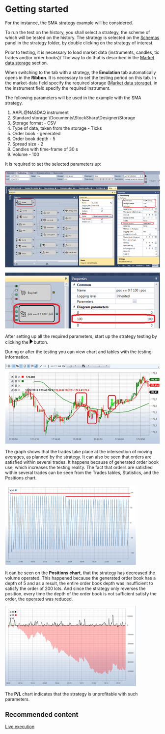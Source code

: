# Getting started

For the instance, the SMA strategy example will be considered.

To run the test on the history, you shall select a strategy, the scheme of which will be tested on the history. The strategy is selected on the [Schemas](Designer_Panel_Schemas.md) panel in the strategy folder, by double clicking on the strategy of interest.

Prior to testing, it is necessary to load market data (instruments, candles, tic trades and\/or order books)\/ The way to do that is described in the [Market data storage](Designer_Repository_of_historical_data.md) section.

When switching to the tab with a strategy, the **Emulation** tab automatically opens in the **Ribbon**. It is necessary to set the testing period on this tab. In the market\-data field specify the required storage ([Market data storage](Designer_Repository_of_historical_data.md)), in the instrument field specify the required instrument.

The following parameters will be used in the example with the SMA strategy.

1. AAPL@NASDAQ instrument
2. Standard storage \\Documents\\StockSharp\\Designer\\Storage
3. Storage format \- CSV
4. Type of data, taken from the storage \- Ticks
5. Order book \- generated
6. Order book depth \- 5
7. Spread size \- 2
8. Candles with time\-frame of 30 s
9. Volume \- 100

It is required to set the selected parameters up:

![Designer An example of backtesting 00](../images/Designer_example_of_backtesting_00.png)

![Designer An example of backtesting 01](../images/Designer_example_of_backtesting_01.png)

After setting up all the required parameters, start up the strategy testing by clicking the ![Designer Interface Backtesting 01](../images/Designer_Interface_Backtesting_01.png) button.

During or after the testing you can view chart and tables with the testing information.

![Designer An example of backtesting 02](../images/Designer_example_of_backtesting_02.png)

The graph shows that the trades take place at the intersection of moving averages, as planned by the strategy. It can also be seen that orders are satisfied within several trades. It happens because of generated order book use, which increases the testing reality. The fact that orders are satisfied within several trades can be seen from the Trades tables, Statistics, and the Positions chart.

![Designer An example of backtesting 03](../images/Designer_example_of_backtesting_03.png)

It can be seen on the **Positions chart**, that the strategy has decreased the volume operated. This happened because the generated order book has a depth of 5 and as a result, the entire order book depth was insufficient to satisfy the order of 200 lots. And since the strategy only reverses the position, every time the depth of the order book is not sufficient satisfy the order, the operated was reduced.

![Designer An example of backtesting 04](../images/Designer_example_of_backtesting_04.png)

The **P\/L** chart indicates that the strategy is unprofitable with such parameters.

## Recommended content

[Live execution](Designer_Add_strategy_Live_trade.md)
